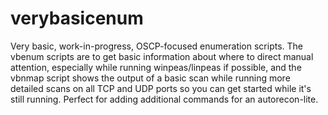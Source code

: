 # verybasicenum
Very basic, work-in-progress, OSCP-focused enumeration scripts. The vbenum scripts are to get basic information about where to direct manual attention, especially while running winpeas/linpeas if possible, and the vbnmap script shows the output of a basic scan while running more detailed scans on all TCP and UDP ports so you can get started while it's still running. Perfect for adding additional commands for an autorecon-lite. 








